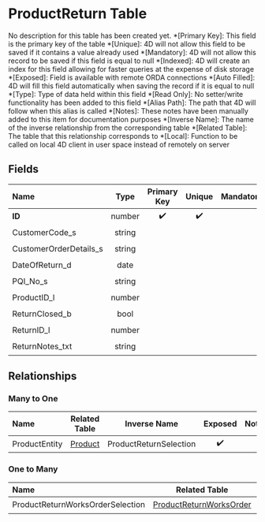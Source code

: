 ﻿# ProductReturn Table
No description for this table has been created yet.
*[Primary Key]: This field is the primary key of the table
*[Unique]: 4D will not allow this field to be saved if it contains a value already used
*[Mandatory]: 4D will not allow this record to be saved if this field is equal to null
*[Indexed]: 4D will create an index for this field allowing for faster queries at the expense of disk storage
*[Exposed]: Field is available with remote ORDA connections
*[Auto Filled]: 4D will fill this field automatically when saving the record if it is equal to null
*[Type]: Type of data held within this field
*[Read Only]: No setter/write functionality has been added to this field
*[Alias Path]: The path that 4D will follow when this alias is called
*[Notes]: These notes have been manually added to this item for documentation purposes
*[Inverse Name]: The name of the inverse relationship from the corresponding table
*[Related Table]: The table that this relationship corresponds to
*[Local]: Function to be called on local 4D client in user space instead of remotely on server
## Fields
|Name|Type|Primary Key|Unique|Mandatory|Indexed|Exposed|Auto Filled|Notes|
|:---|:---:|:---:|:---:|:---:|:---:|:---:|:---:|:---:|
|**ID**|number|✔️|✔️||✔️|✔️|✔️||
|CustomerCode_s|string|||||✔️|||
|CustomerOrderDetails_s|string|||||✔️|||
|DateOfReturn_d|date|||||✔️|||
|PQI_No_s|string|||||✔️|||
|ProductID_l|number||||✔️|✔️|||
|ReturnClosed_b|bool|||||✔️|||
|ReturnID_l|number||||✔️|✔️|||
|ReturnNotes_txt|string|||||✔️|||
## Relationships
### Many to One
|Name|Related Table|Inverse Name|Exposed|Notes|
|:---|:---:|:---:|:---:|:---:|
|ProductEntity|[Product](Product.md)|ProductReturnSelection|✔️||
### One to Many
|Name|Related Table|Inverse Name|Exposed|Notes|
|:---|:---:|:---:|:---:|:---:|
|ProductReturnWorksOrderSelection|[ProductReturnWorksOrder](ProductReturnWorksOrder.md)|ProductReturnEntity|✔️||